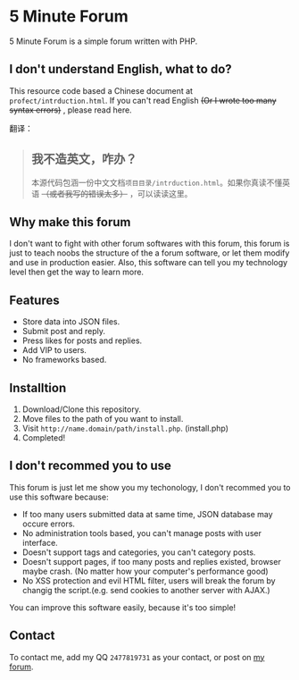 # 5 Minute Forum

5 Minute Forum is a simple forum written with PHP.

## I don't understand English, what to do?

This resource code based a Chinese document at `profect/intrduction.html`. If you can't read English ~~(Or I wrote too many syntax errors)~~ , please read here.

翻译：

> ## 我不造英文，咋办？
> 本源代码包涵一份中文文档`项目目录/intrduction.html`。如果你真读不懂英语 ~~（或者我写的错误太多）~~ ，可以读读这里。

## Why make this forum

I don't want to fight with other forum softwares with this forum, this forum is just to teach noobs the structure of the a forum software, or let them modify and use in production easier. Also, this software can tell you my technology level then get the way to learn more.

## Features

* Store data into JSON files.
* Submit post and reply.
* Press likes for posts and replies.
* Add VIP to users.
* No frameworks based.

## Installtion

1. Download/Clone this repository.
2. Move files to the path of you want to install.
3. Visit `http://name.domain/path/install.php`. (install.php)
4. Completed!

## I don't recommed you to use

This forum is just let me show you my techonology, I don't recommed you to use this software because:

* If too many users submitted data at same time, JSON database may occure errors.
* No administration tools based, you can't manage posts with user interface.
* Doesn't support tags and categories, you can't category posts.
* Doesn't support pages, if too many posts and replies existed, browser maybe crash. (No matter how your computer's performance good)
* No XSS protection and evil HTML filter, users will break the forum by changig the script.(e.g. send cookies to another server with AJAX.)

You can improve this software easily, because it's too simple!

## Contact

To contact me, add my QQ `2477819731` as your contact, or post on [my forum](https://forum.dffzmxj.tk).